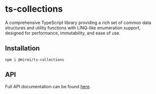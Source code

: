 # ts-collections

A comprehensive TypeScript library providing a rich set of common data structures and utility functions with LINQ-like enumeration support, designed for performance, immutability, and ease of use.

## Installation

```shell
npm i @mirei/ts-collections
```

## API

Full API documentation can be found [here](https://phrolovia.github.io/ts-collections/).
